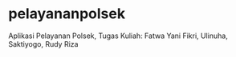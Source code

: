 # pelayananpolsek
Aplikasi Pelayanan Polsek, Tugas Kuliah: Fatwa Yani Fikri, Ulinuha, Saktiyogo, Rudy Riza 
